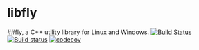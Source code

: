 # libfly
##fly, a C++ utility library for Linux and Windows.
[![Build Status](https://travis-ci.org/trflynn89/libfly.svg?branch=file_monitor)](https://travis-ci.org/trflynn89/libfly) [![Build status](https://ci.appveyor.com/api/projects/status/j9dncuoismnwcu5r/branch/file_monitor?svg=true)](https://ci.appveyor.com/project/trflynn89/libfly/branch/file_monitor)
 [![codecov](https://codecov.io/gh/trflynn89/libfly/branch/file_monitor/graph/badge.svg)](https://codecov.io/gh/trflynn89/libfly)
